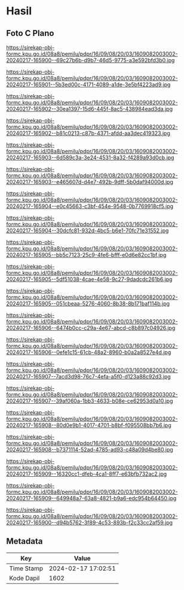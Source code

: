 # Hasil

## Foto C Plano

https://sirekap-obj-formc.kpu.go.id/08a8/pemilu/pdpr/16/09/08/20/03/1609082003002-20240217-165900--69c27b6b-d9b7-46d5-9775-a3e592bfd3b0.jpg

https://sirekap-obj-formc.kpu.go.id/08a8/pemilu/pdpr/16/09/08/20/03/1609082003002-20240217-165901--5b3ed00c-4171-4089-a1de-3e5bf4223ad9.jpg

https://sirekap-obj-formc.kpu.go.id/08a8/pemilu/pdpr/16/09/08/20/03/1609082003002-20240217-165902--30ea1397-15d6-445f-8ac5-438984ead3da.jpg

https://sirekap-obj-formc.kpu.go.id/08a8/pemilu/pdpr/16/09/08/20/03/1609082003002-20240217-165902--b81c0213-c87b-4371-afdd-aa3dec419323.jpg

https://sirekap-obj-formc.kpu.go.id/08a8/pemilu/pdpr/16/09/08/20/03/1609082003002-20240217-165903--6d589c3a-3e24-4531-8a32-f4289a93d0cb.jpg

https://sirekap-obj-formc.kpu.go.id/08a8/pemilu/pdpr/16/09/08/20/03/1609082003002-20240217-165903--e465607d-d4e7-492b-9dff-5b0daf94000d.jpg

https://sirekap-obj-formc.kpu.go.id/08a8/pemilu/pdpr/16/09/08/20/03/1609082003002-20240217-165904--e0c45663-c3bf-454e-9548-0b7769918cf5.jpg

https://sirekap-obj-formc.kpu.go.id/08a8/pemilu/pdpr/16/09/08/20/03/1609082003002-20240217-165904--30dcfc81-932d-4bc5-b6e1-70fc71e31552.jpg

https://sirekap-obj-formc.kpu.go.id/08a8/pemilu/pdpr/16/09/08/20/03/1609082003002-20240217-165905--bb5c7123-25c9-4fe6-bfff-e0d6e82cc1bf.jpg

https://sirekap-obj-formc.kpu.go.id/08a8/pemilu/pdpr/16/09/08/20/03/1609082003002-20240217-165905--5df51038-4cae-4e58-9c27-9dadcdc261b6.jpg

https://sirekap-obj-formc.kpu.go.id/08a8/pemilu/pdpr/16/09/08/20/03/1609082003002-20240217-165905--051cbeaa-5276-4060-8b38-8b171baf114b.jpg

https://sirekap-obj-formc.kpu.go.id/08a8/pemilu/pdpr/16/09/08/20/03/1609082003002-20240217-165906--6474b0cc-c29a-4e67-abcd-c8b897c04926.jpg

https://sirekap-obj-formc.kpu.go.id/08a8/pemilu/pdpr/16/09/08/20/03/1609082003002-20240217-165906--0efe1c15-61cb-48a2-8960-b0a2a8527e4d.jpg

https://sirekap-obj-formc.kpu.go.id/08a8/pemilu/pdpr/16/09/08/20/03/1609082003002-20240217-165907--7acd3d98-76c7-4efa-a5f0-d123a88c92d3.jpg

https://sirekap-obj-formc.kpu.go.id/08a8/pemilu/pdpr/16/09/08/20/03/1609082003002-20240217-165907--39af060a-1bb3-4633-b08e-ce62953d0a10.jpg

https://sirekap-obj-formc.kpu.go.id/08a8/pemilu/pdpr/16/09/08/20/03/1609082003002-20240217-165908--80d0e9b1-4017-4701-b8bf-f095508bb7b6.jpg

https://sirekap-obj-formc.kpu.go.id/08a8/pemilu/pdpr/16/09/08/20/03/1609082003002-20240217-165908--b7371114-52ad-4785-ad93-c48a09d4be80.jpg

https://sirekap-obj-formc.kpu.go.id/08a8/pemilu/pdpr/16/09/08/20/03/1609082003002-20240217-165909--16320cc1-dfeb-4ca1-8ff7-e63bfb732ac2.jpg

https://sirekap-obj-formc.kpu.go.id/08a8/pemilu/pdpr/16/09/08/20/03/1609082003002-20240217-165909--649948a7-63a8-4821-b9a6-edc954b64450.jpg

https://sirekap-obj-formc.kpu.go.id/08a8/pemilu/pdpr/16/09/08/20/03/1609082003002-20240217-165900--d94b5762-3f89-4c53-893b-f2c33cc2af59.jpg


## Metadata

| Key        | Value               |
| ---------- | ------------------- |
| Time Stamp | 2024-02-17 17:02:51 |
| Kode Dapil | 1602                |




